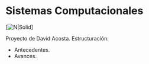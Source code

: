 # Sistemas Computacionales

[![N|Solid](http://mrrobotonline.com/thumbs/2294.jpg)]

Proyecto de David Acosta.
Estructuración:

  - Antecedentes.
  - Avances.
